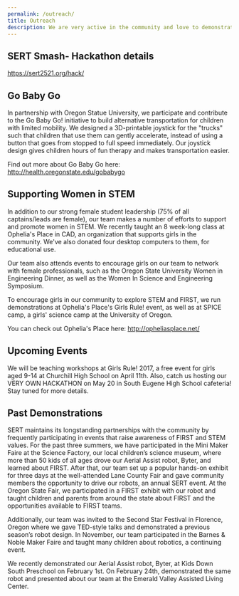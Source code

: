 ```yaml
---
permalink: /outreach/
title: Outreach
description: We are very active in the community and love to demonstrate our robotics at many different locations.
---
```


## SERT Smash- Hackathon details

https://sert2521.org/hack/ 

## Go Baby Go

In partnership with Oregon Statue University, we participate and contribute to the Go Baby Go! initiative to build alternative transportation for children with limited mobility. We designed a 3D-printable joystick for the "trucks" such that children that use them can gently accelerate, instead of using a button that goes from stopped to full speed immediately. Our joystick design gives children hours of fun therapy and makes transportation easier. 

Find out more about Go Baby Go here: http://health.oregonstate.edu/gobabygo

## Supporting Women in STEM

In addition to our strong female student leadership (75% of all captains/leads are female), our team makes a number of efforts to support and promote women in STEM. We recently taught an 8 week-long class at Ophelia's Place in CAD, an organization that supports girls in the community. We've also donated four desktop computers to them, for educational use. 

Our team also attends events to encourage girls on our team to network with female professionals, such as the Oregon State University Women in Engineering Dinner, as well as the Women In Science and Engineering Symposium. 

To encourage girls in our community to explore STEM and FIRST, we run demonstrations at Ophelia's Place's Girls Rule! event, as well as at SPICE camp, a girls' science camp at the University of Oregon. 

You can check out Ophelia's Place here: http://opheliasplace.net/

## Upcoming Events

We will be teaching workshops at Girls Rule! 2017, a free event for girls aged 9-14 at Churchill High School on April 11th. Also, catch us hosting our VERY OWN HACKATHON on May 20 in South Eugene High School cafeteria! Stay tuned for more details.


## Past Demonstrations

SERT maintains its longstanding partnerships with the community by  frequently
participating in events that raise awareness of FIRST and STEM values. For the
past three summers, we have participated in the Mini Maker Faire at the Science
Factory, our local children’s science museum, where more than 50 kids of all
ages drove our Aerial Assist robot, Byter, and learned about FIRST. After that,
our team set up a popular hands-on exhibit for three days at the well-attended
Lane County Fair and gave community members the opportunity to drive our
robots, an annual SERT event. At the Oregon State Fair, we participated in a
FIRST exhibit with our robot and taught children and  parents from around the
state about FIRST and the opportunities available to FIRST teams.

Additionally, our team was invited to the Second Star Festival in Florence,
Oregon where we gave TED-style talks and demonstrated a previous season’s robot
design. In November, our team participated in the Barnes & Noble Maker Faire
and taught many children about robotics, a continuing event.

We recently demonstrated our Aerial Assist robot, Byter, at Kids Down South
Preschool on February 1st. On February 24th, demonstrated the same
robot and presented about our team at the Emerald Valley Assisted Living
Center.
